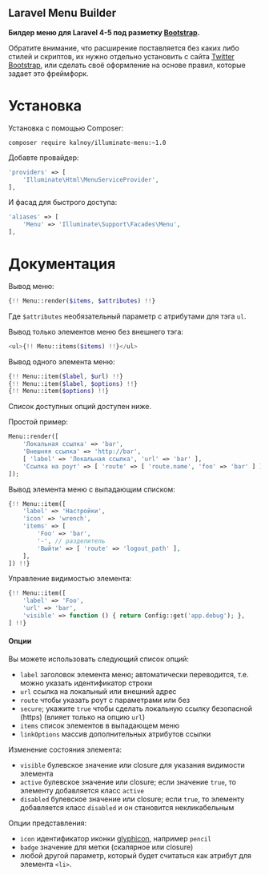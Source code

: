 Laravel Menu Builder
--------------------

**Билдер меню для Laravel 4-5 под разметку [Bootstrap][twbs].**

Обратите внимание, что расширение поставляется без каких либо стилей и скриптов, их нужно отдельно установить с сайта
 [Twitter Bootstrap][twbs], или сделать своё оформление на основе правил, которые задает это фреймфорк.
 
[twbs]: http://getbootstrap.com "Twitter Bootstrap"

Установка
=========

Установка с помощью Composer:

```
composer require kalnoy/illuminate-menu:~1.0
```

Добавте провайдер:

```php
'providers' => [
    'Illuminate\Html\MenuServiceProvider',
],
```

И фасад для быстрого доступа:

```php
'aliases' => [
    'Menu' => 'Illuminate\Support\Facades\Menu',
],
```

Документация
============

Вывод меню:

```php
{!! Menu::render($items, $attributes) !!}
```

Где `$attributes` необязательный параметр с атрибутами для тэга `ul`.

Вывод только элементов меню без внешнего тэга:

```php
<ul>{!! Menu::items($items) !!}</ul>
```

Вывод одного элемента меню:

```php
{!! Menu::item($label, $url) !!}
{!! Menu::item($label, $options) !!}
{!! Menu::item($options) !!}
```

Список доступных опций доступен ниже.

Простой пример:

```php
Menu::render([
    'Локальная ссылка' => 'bar',
    'Внешняя ссылка' => 'http://bar',
    [ 'label' => 'Локальная ссылка', 'url' => 'bar' ],
    'Ссылка на роут' => [ 'route' => [ 'route.name', 'foo' => 'bar' ] ],
]);
```

Вывод элемента меню с выпадающим списком:

```php
{!! Menu::item([
    'label' => 'Настройки',
    'icon' => 'wrench',
    'items' => [
        'Foo' => 'bar',
        '-', // разделитель
        'Выйти' => [ 'route' => 'logout_path' ],
    ],
]) !!}
```

Управление видимостью элемента:

```php
{!! Menu::item([
    'label' => 'Foo',
    'url' => 'bar',
    'visible' => function () { return Config::get('app.debug'); },
] !!}
```

#### Опции

Вы можете использовать следующий список опций:

*   `label` заголовок элемента меню; автоматически переводится, т.е. можно указать идентификатор строки
*   `url` ссылка на локальный или внешний адрес
*   `route` чтобы указать роут с параметрами или без
*   `secure`; укажите `true` чтобы сделать локальную ссылку безопасной (https) (влияет только на опцию `url`)
*   `items` список элементов в выпадающем меню
*   `linkOptions` массив дополнительных атрибутов ссылки

Изменение состояния элемента:

*   `visible` булевское значение или closure для указания видимости элемента
*   `active` булевское значение или closure; если значение `true`, то элементу добавляется класс `active`
*   `disabled` булевское значение или closure; если `true`, то элементу добавляется класс `disabled` и он становится 
    некликабельным

Опции представления:

*   `icon` идентификатор иконки [glyphicon](http://getbootstrap.com/components/#glyphicons), например `pencil`
*   `badge` значение для метки (скалярное или closure)
*   любой другой параметр, который будет считаться как атрибут для элемента `<li>`.